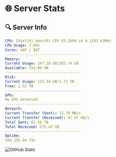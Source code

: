# 🌐 Server Stats
## 🔍 Server Info
```yaml
CPU: Intel(R) Xeon(R) CPU E5-2699 v4 @ 1291.63MHz
CPU Usage: 7.60%
Cores: 44P | 88T
-----------------------------------
Memory:
Current Usage: 147.20 GB/503.74 GB
Available: 353.09 GB
-----------------------------------
Disk:
Current Usage: 113.34 GB/1.71 TB
Free: 1.52 TB
-----------------------------------
GPU:
No GPU detected
-----------------------------------
Network:
Current Transfer (Sent): 15.70 MB/s
Current Transfer (Received): 67.67 KB/s
Total Sent: 67.56 TB
Total Received: 575.43 GB
-----------------------------------
Uptime:
39d 15h 4m 33s
```
![GitHub Stats](https://img.shields.io/badge/Updated-2025-04-16_12:27:22-blue)